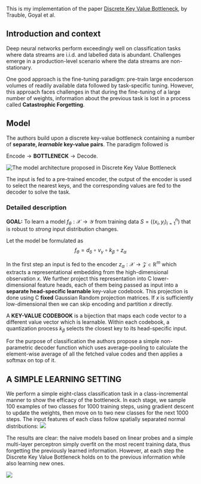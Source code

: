 This is my implementation of the paper [Discrete Key Value Bottleneck](https://arxiv.org/abs/2207.11240), by Trauble, Goyal et al.

## Introduction and context

Deep neural networks perform exceedingly well on classification tasks where data streams are i.i.d. and labelled data is abundant. Challenges emerge in a production-level scenario where the data streams are non-stationary. 

One good approach is the fine-tuning paradigm: pre-train large encoderson volumes of readily available data followed by task-specific tuning. However, this approach faces challenges in that during the fine-tuning of a large number of weights, information about the previous task is lost in a process called **Catastrophic Forgetting**.

## Model

The authors build upon a discrete key-value bottleneck containing a number of **separate, *learnable* key-value pairs**. The paradigm followed is 

$\text{Encode} \rightarrow \textbf{BOTTLENECK} \rightarrow \text{Decode} .$

![*The model architecture proposed in Discrete Key Value Bottleneck*](https://i.imgur.com/WBQiBfi.png)

The input is fed to a pre-trained encoder, the output of the encoder is used to select the nearest keys, and the corresponding values are fed to the decoder to solve the task.

### Detailed description

**GOAL:** To learn a model $f_\theta : \mathcal X \rightarrow \mathcal Y$ from training data $S = ((x_i, y_i)_{i=1}^n)$ that is robust to *strong* input distribution changes.

Let the model be formulated as $$f_\theta = d_\delta \circ v_\gamma \circ k_\beta \circ z_\alpha$$

In the first step an input is fed to the encoder $z_\alpha : \mathcal X \rightarrow \mathcal Z \in \mathbb R^m$ which extracts a representational embedding from the high-dimensional observation $x$. We further project this representation into C lower-dimensional feature heads, each of them being passed as input into a **separate head-specific learnable** key-value codebook. This projection is done using C **fixed** Gaussian Random projection matrices. If $x$ is sufficiently low-dimensional then we can skip encoding and partition $x$ directly.

A **KEY-VALUE CODEBOOK** is a bijection that maps each code vector to a different value vector which is learnable. Within each codebook, a quantization process $k_\beta$ selects the closest key to its head-specific input.

For the purpose of classification the authors propose a simple non-parametric decoder function which uses average-pooling to calculate the element-wise average of all the fetched value codes and then applies a softmax on top of it.

## A SIMPLE LEARNING SETTING
We perform a simple eight-class classification task in a class-incremental manner to show the efficacy of the bottleneck. In each stage, we sample 100 examples of two classes for 1000 training steps, using gradient descent to update the weights, then move on to two new classes for the next 1000 steps. The input features of each class follow spatially separated normal distributions:
![](https://i.imgur.com/fVhROlp.png)

The results are clear: the naive models based on linear probes and a simple multi-layer perceptron simply overfit on the most recent training data, thus forgetting the previously learned information. However, at each step the Discrete Key Value Bottleneck holds on to the previous information while also learning new ones.
 
![](https://i.imgur.com/VXKxuaG.png)
